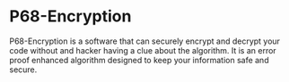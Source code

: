 # P68-Encryption
P68-Encryption is a software that can securely encrypt and decrypt your code without and hacker having a clue about the algorithm. It is an error proof enhanced algorithm designed to keep your information safe and secure. 
